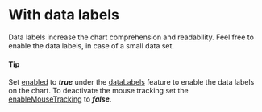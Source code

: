 # With data labels
Data labels increase the chart comprehension and readability. Feel free to enable the data labels, in case of a small data set.

#### Tip
Set [enabled](https://api.highcharts.com/highcharts/plotOptions.line.dataLabels.enabled) to ***true*** under the [dataLabels](https://api.highcharts.com/highcharts/plotOptions.line.dataLabels) feature to enable the data labels on the chart.
To deactivate the mouse tracking set the [enableMouseTracking](https://api.highcharts.com/highcharts/plotOptions.line.enableMouseTracking) to ***false***.